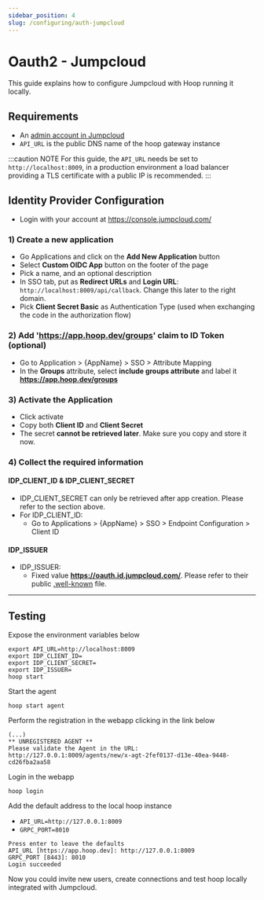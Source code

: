```yaml
---
sidebar_position: 4
slug: /configuring/auth-jumpcloud
---
```


# Oauth2 - Jumpcloud

This guide explains how to configure Jumpcloud with Hoop running it locally.

## Requirements

- An [admin account in Jumpcloud](https://console.jumpcloud.com/login/admin)
- `API_URL` is the public DNS name of the hoop gateway instance

:::caution NOTE
For this guide, the `API_URL` needs be set to `http://localhost:8009`, in a production environment a load balancer providing a TLS certificate with a public IP is recommended.
:::

## Identity Provider Configuration

- Login with your account at https://console.jumpcloud.com/

### 1) Create a new application

- Go Applications and click on the **Add New Application** button
- Select **Custom OIDC App** button on the footer of the page
- Pick a name, and an optional description
- In SSO tab, put as **Redirect URLs** and **Login URL**: `http://localhost:8009/api/callback`. Change this later to the right domain.
- Pick **Client Secret Basic** as Authentication Type (used when exchanging the code in the authorization flow)

### 2) Add 'https://app.hoop.dev/groups' claim to ID Token (optional)

- Go to Application > {AppName} > SSO > Attribute Mapping
- In the **Groups** attribute, select **include groups attribute** and label it **https://app.hoop.dev/groups**

### 3) Activate the Application
- Click activate
- Copy both **Client ID** and **Client Secret**
- The secret **cannot be retrieved later**. Make sure you copy and store it now.


### 4) Collect the required information

#### IDP_CLIENT_ID & IDP_CLIENT_SECRET

- IDP_CLIENT_SECRET can only be retrieved after app creation. Please refer to the section above.
- For IDP_CLIENT_ID:
  - Go to Applications > {AppName} > SSO > Endpoint Configuration > Client ID

#### IDP_ISSUER

- IDP_ISSUER: 
  - Fixed value **https://oauth.id.jumpcloud.com/**. Please refer to their public [.well-known](https://oauth.id.jumpcloud.com/.well-known/openid-configuration) file.

---

## Testing

Expose the environment variables below

```shell
export API_URL=http://localhost:8009
export IDP_CLIENT_ID=
export IDP_CLIENT_SECRET=
export IDP_ISSUER=
hoop start
```

Start the agent

```shell
hoop start agent
```

Perform the registration in the webapp clicking in the link below

```shell
(...)
** UNREGISTERED AGENT **
Please validate the Agent in the URL: http://127.0.0.1:8009/agents/new/x-agt-2fef0137-d13e-40ea-9448-cd26fba2aa58
```

Login in the webapp

```shell
hoop login
```

Add the default address to the local hoop instance

- `API_URL=http://127.0.0.1:8009`
- `GRPC_PORT=8010`

```shell
Press enter to leave the defaults
API_URL [https://app.hoop.dev]: http://127.0.0.1:8009
GRPC_PORT [8443]: 8010
Login succeeded
```

Now you could invite new users, create connections and test hoop locally integrated with Jumpcloud.
